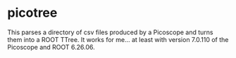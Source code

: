 # picotree

This parses a directory of csv files produced by a Picoscope and turns them into a ROOT TTree.  It works for me... at least with version 7.0.110 of the Picoscope and ROOT 6.26.06.
